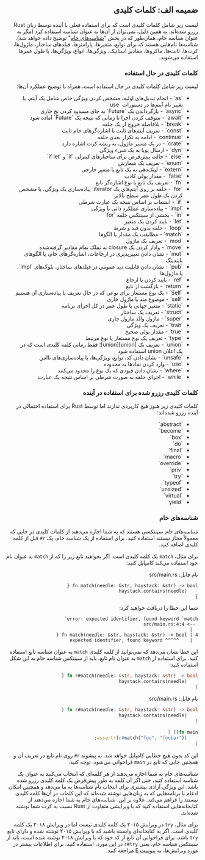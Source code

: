<div dir="rtl">

## ضمیمه الف: کلمات کلیدی

لیست زیر شامل کلمات کلیدی است که برای استفاده فعلی یا آینده توسط زبان Rust رزرو شده‌اند. به همین دلیل، نمی‌توان از آن‌ها به عنوان شناسه استفاده کرد (مگر به عنوان شناسه خام، همان‌طور که در بخش “[شناسه‌های خام][raw-identifiers]” توضیح داده خواهد شد). شناسه‌ها نام‌هایی هستند که برای توابع، متغیرها، پارامترها، فیلدهای ساختار، ماژول‌ها، کرت‌ها، ثابت‌ها، ماکروها، مقادیر استاتیک، ویژگی‌ها، انواع، ویژگی‌ها، یا طول عمرها استفاده می‌شوند.

[raw-identifiers]: #raw-identifiers

### کلمات کلیدی در حال استفاده

لیست زیر شامل کلمات کلیدی در حال استفاده است، همراه با توضیح عملکرد آن‌ها:
<ul dir="rtl">
  <li>`as` - انجام تبدیل‌های اولیه، مشخص کردن ویژگی خاص شامل یک آیتم، یا تغییر نام آیتم‌ها در دستورات `use`</li>
  <li>`async` - بازگرداندن یک `Future` به جای مسدود کردن نخ جاری</li>
  <li>`await` - متوقف کردن اجرا تا زمانی که نتیجه یک `Future` آماده شود</li>
  <li>`break` - بلافاصله خروج از یک حلقه</li>
  <li>`const` - تعریف آیتم‌های ثابت یا اشاره‌گرهای خام ثابت</li>
  <li>`continue` - ادامه به تکرار بعدی حلقه</li>
  <li>`crate` - در یک مسیر ماژول، به ریشه کرت اشاره دارد</li>
  <li>`dyn` - ارسال پویا به یک شیء ویژگی</li>
  <li>`else` - حالت پیش‌فرض برای ساختارهای کنترلی `if` و `if let`</li>
  <li>`enum` - تعریف یک شمارش</li>
  <li>`extern` - لینک‌دهی به یک تابع یا متغیر خارجی</li>
  <li>`false` - مقدار بولی کاذب</li>
  <li>`fn` - تعریف یک تابع یا نوع اشاره‌گر تابع</li>
  <li>`for` - حلقه بر روی آیتم‌های یک iterator، پیاده‌سازی یک ویژگی، یا مشخص کردن یک طول عمر سطح بالاتر</li>
  <li>`if` - انشعاب بر اساس نتیجه یک عبارت شرطی</li>
  <li>`impl` - پیاده‌سازی عملکرد ذاتی یا ویژگی</li>
  <li>`in` - بخشی از سینتکس حلقه `for`</li>
  <li>`let` - بایند کردن یک متغیر</li>
  <li>`loop` - حلقه بدون قید و شرط</li>
  <li>`match` - مطابقت یک مقدار با الگوها</li>
  <li>`mod` - تعریف یک ماژول</li>
  <li>`move` - وادار کردن یک closure به تملک تمام مقادیر گرفته‌شده</li>
  <li>`mut` - نشان دادن تغییرپذیری در ارجاعات، اشاره‌گرهای خام، یا الگوهای بایندینگ</li>
  <li>`pub` - نشان دادن قابلیت دید عمومی در فیلدهای ساختار، بلوک‌های `impl`، یا ماژول‌ها</li>
  <li>`ref` - بایند کردن با ارجاع</li>
  <li>`return` - بازگشت از تابع</li>
  <li>`Self` - یک نوع مستعار برای نوعی که در حال تعریف یا پیاده‌سازی آن هستیم</li>
  <li>`self` - موضوع متد یا ماژول جاری</li>
  <li>`static` - متغیر جهانی یا طول عمر در کل اجرای برنامه</li>
  <li>`struct` - تعریف یک ساختار</li>
  <li>`super` - ماژول والد ماژول جاری</li>
  <li>`trait` - تعریف یک ویژگی</li>
  <li>`true` - مقدار بولی صحیح</li>
  <li>`type` - تعریف یک نوع مستعار یا نوع مرتبط</li>
  <li>`union` - تعریف یک [union][union]؛ فقط زمانی کلمه کلیدی است که در یک اعلان union استفاده شود</li>
  <li>`unsafe` - نشان دادن کد، توابع، ویژگی‌ها، یا پیاده‌سازی‌های ناامن</li>
  <li>`use` - وارد کردن نمادها به محدوده</li>
  <li>`where` - نشان دادن قیودی که یک نوع را محدود می‌کنند</li>
  <li>`while` - اجرای حلقه به صورت شرطی بر اساس نتیجه یک عبارت</li>
</ul>

[union]: ../reference/items/unions.html

### کلمات کلیدی رزرو شده برای استفاده در آینده

کلمات کلیدی زیر هنوز هیچ کاربردی ندارند اما توسط Rust برای استفاده احتمالی در آینده رزرو شده‌اند:

<ul dir="rtl">
  <li>`abstract`</li>
  <li>`become`</li>
  <li>`box`</li>
  <li>`do`</li>
  <li>`final`</li>
  <li>`macro`</li>
  <li>`override`</li>
  <li>`priv`</li>
  <li>`try`</li>
  <li>`typeof`</li>
  <li>`unsized`</li>
  <li>`virtual`</li>
  <li>`yield`</li>
</ul>


### شناسه‌های خام

_شناسه‌های خام_ سینتکسی هستند که به شما اجازه می‌دهند از کلمات کلیدی در جایی که معمولاً مجاز نیستند استفاده کنید. برای استفاده از یک شناسه خام، یک `r#` قبل از کلمه کلیدی اضافه کنید.

برای مثال، `match` یک کلمه کلیدی است. اگر بخواهید تابع زیر را که از `match` به عنوان نام خود استفاده می‌کند کامپایل کنید:

<span class="filename">نام فایل: src/main.rs</span>

```rust,ignore,does_not_compile
fn match(needle: &str, haystack: &str) -> bool {
    haystack.contains(needle)
}
```

شما این خطا را دریافت خواهید کرد:

```text
error: expected identifier, found keyword `match`
 --> src/main.rs:4:4
  |
4 | fn match(needle: &str, haystack: &str) -> bool {
  |    ^^^^^ expected identifier, found keyword
```

این خطا نشان می‌دهد که نمی‌توانید از کلمه کلیدی `match` به عنوان شناسه تابع استفاده کنید. برای استفاده از `match` به عنوان نام تابع، باید از سینتکس شناسه خام به این شکل استفاده کنید:

```rust
fn r#match(needle: &str, haystack: &str) -> bool {
    haystack.contains(needle)
}
```

<span class="filename">نام فایل: src/main.rs</span>

```rust
fn r#match(needle: &str, haystack: &str) -> bool {
    haystack.contains(needle)
}

fn main() {
    assert!(r#match("foo", "foobar"));
}
```

این کد بدون هیچ خطایی کامپایل خواهد شد. به پیشوند `r#` روی نام تابع در تعریف آن و همچنین جایی که تابع در `main` فراخوانی می‌شود، توجه کنید.

شناسه‌های خام به شما اجازه می‌دهند از هر کلمه‌ای که انتخاب می‌کنید به عنوان یک شناسه استفاده کنید، حتی اگر آن کلمه به طور پیش‌فرض یک کلمه کلیدی رزرو شده باشد. این ویژگی آزادی بیشتری برای انتخاب نام شناسه‌ها به ما می‌دهد و همچنین امکان ادغام با برنامه‌هایی که به زبان‌هایی نوشته شده‌اند که این کلمات در آن‌ها کلمه کلیدی نیستند را فراهم می‌کند. علاوه بر این، شناسه‌های خام به شما اجازه می‌دهند از کتابخانه‌هایی استفاده کنید که با ویرایشی متفاوت از Rust نسبت به کرت شما نوشته شده‌اند. 

برای مثال، `try` در ویرایش ۲۰۱۵ یک کلمه کلیدی نیست اما در ویرایش ۲۰۱۸ یک کلمه کلیدی است. اگر به کتابخانه‌ای وابسته باشید که با ویرایش ۲۰۱۵ نوشته شده و دارای تابع `try` باشد، برای فراخوانی آن تابع از کد خود که با ویرایش ۲۰۱۸ نوشته شده است، باید از سینتکس شناسه خام، یعنی `r#try` در این مورد، استفاده کنید. برای اطلاعات بیشتر در مورد ویرایش‌ها، به [پیوست E][appendix-e] مراجعه کنید.

[appendix-e]: appendix-05-editions.html


</div>